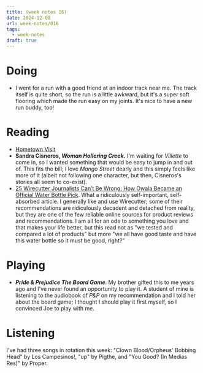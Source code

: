 ```yaml
---
title: (week notes 16)
date: 2024-12-08
url: week-notes/016
tags:
  - week-notes
draft: true
---
```

# Doing
* I went for a run with a good friend at an indoor track near me. The track itself is quite short, so the run is a little awkward, but it's a super soft flooring which made the run easy on my joints. It's nice to have a new run buddy, too!
# Reading
* [Hometown Visit](https://lanadelrue.bearblog.dev/hometown-visit)
* **Sandra Cisneros, _Woman Hollering Creek_.** I'm waiting for _Villette_ to come in, so I wanted something that would be easy to jump in and out of. This fits the bill; I love _Mango Street_ dearly and this simply feels like more of it (albeit not following one character, but then, Cisneros's stories all seem to co-exist).
* [25 Wirecutter Journalists Can’t Be Wrong: How Owala Became an Official Water Bottle Pick](https://www.nytimes.com/wirecutter/reviews/owala-freesip-review/). What a ridiculously self-important, self-absorbed article. I generally like and use Wirecutter; some of their recommendations are ridiculously decadent and detached from reality, but they are one of the few reliable online sources for product reviews and recommendations. I am all for an ode to something you love and that makes your life better, but this read not as "we tested and compared a lot of products" but more "we all have good taste and have this water bottle so it must be good, right?"
# Playing
* **_Pride & Prejudice The Board Game_**. My brother gifted this to me years ago and I've never found an opportunity to play it. A student of mine is listening to the audiobook of _P&P_ on my recommendation and I told her about the board game; I thought I should play it first myself, so I convinced Joe to play with me.
# Listening
I've had three songs in rotation this week: "Clown Blood/Orpheus' Bobbing Head" by Los Campesinos!, "up" by Pigthe, and "You Good? (In Medias Res)" by Proper.